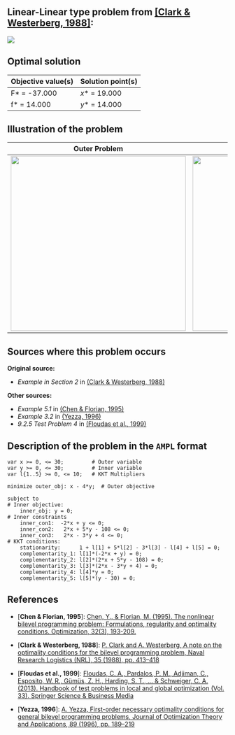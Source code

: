 **Linear-Linear** type problem from [\[Clark & Westerberg, 1988\]][Clark & Westerberg, 1988]:
---

![](https://github.com/basblsolver/test-problems/wiki/images/cw_1988_01_eq.jpg)

## Optimal solution

Objective value(s) | Solution point(s) |
------------------ | ----------------- |
F* = -37.000       | _x_* = 19.000     |
f* = 14.000        | _y_* = 14.000     |

## Illustration of the problem

Outer Problem    | Inner Problem    |
---------------- | ---------------- |
<img src="https://github.com/basblsolver/test-problems/wiki/images/cw_1988_01_outer.jpg" width="400"> | <img src="https://github.com/basblsolver/test-problems/wiki/images/cw_1988_01_inner.jpg" width="400"> |

## Sources where this problem occurs

__Original source:__

 - _Example in Section 2_ in [(Clark & Westerberg, 1988)][Clark & Westerberg, 1988]

__Other sources:__

 - _Example 5.1_ in [(Chen & Florian, 1995)][Chen & Florian, 1995]
 - _Example 3.2_ in [(Yezza, 1996)][Yezza, 1996]
 - _9.2.5 Test Problem 4_ in [(Floudas et al., 1999)][Floudas et al., 1999]


## Description of the problem in the `AMPL` format 

```ampl
var x >= 0, <= 30;         # Outer variable
var y >= 0, <= 30;         # Inner variable
var l{1..5} >= 0, <= 10;   # KKT Multipliers

minimize outer_obj: x - 4*y;  # Outer objective

subject to
# Inner objective:
    inner_obj: y = 0;
# Inner constraints
    inner_con1:  -2*x + y <= 0;
    inner_con2:   2*x + 5*y - 108 <= 0;
    inner_con3:   2*x - 3*y + 4 <= 0;
# KKT conditions:
    stationarity:      1 + l[1] + 5*l[2] - 3*l[3] - l[4] + l[5] = 0;
    complementarity_1: l[1]*(-2*x + y) = 0;
    complementarity_2: l[2]*(2*x + 5*y - 108) = 0;
    complementarity_3: l[3]*(2*x - 3*y + 4) = 0;
    complementarity_4: l[4]*y = 0;
    complementarity_5: l[5]*(y - 30) = 0;
```

##  References

- [**Chen & Florian, 1995**]: [Chen, Y., & Florian, M. (1995). The nonlinear bilevel programming problem: Formulations, regularity and optimality conditions. Optimization, 32(3), 193-209.](http://dx.doi.org/10.1080/02331939508844048)

- [**Clark & Westerberg, 1988**]: [P. Clark and A. Westerberg, A note on the optimality conditions for the bilevel programming problem, Naval Research Logistics (NRL), 35 (1988), pp. 413–418](https://doi.org/10.1002/1520-6750(198810)35:5<413::AID-NAV3220350505>3.0.CO;2-6)

- [**Floudas et al., 1999**]: [Floudas, C. A., Pardalos, P. M., Adjiman, C., Esposito, W. R., Gümüs, Z. H., Harding, S. T., ... & Schweiger, C. A. (2013). Handbook of test problems in local and global optimization (Vol. 33). Springer Science & Business Media](https://doi.org/10.1007/978-1-4757-3040-1)

- [**Yezza, 1996**]: [A. Yezza, First-order necessary optimality conditions for general bilevel programming problems, Journal of Optimization Theory and Applications, 89 (1996), pp. 189–219](https://doi.org/10.1007/BF02192648)

[Chen & Florian, 1995]: http://dx.doi.org/10.1080/02331939508844048
[Clark & Westerberg, 1988]: https://doi.org/10.1002/1520-6750(198810)35:5<413::AID-NAV3220350505>3.0.CO;2-6
[Floudas et al., 1999]: https://doi.org/10.1007/978-1-4757-3040-1
[Yezza, 1996]: https://doi.org/10.1007/BF02192648
